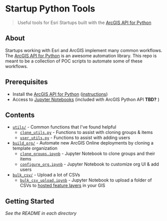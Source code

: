 # Startup Python Tools
> Useful tools for Esri Startups built with the [ArcGIS API for Python](https://developers.arcgis.com/python/)

## About

Startups working with Esri and ArcGIS implement many common workflows. The [ArcGIS API for Python](https://developers.arcgis.com/python/) is an awesome automation library. This repo is meant to be a collection of POC scripts to automate some of these workflows.

## Prerequisites

* Install the [ArcGIS API for Python](https://developers.arcgis.com/python/) ([instructions](https://developers.arcgis.com/python/guide/install-and-set-up/))
* Access to [Jupyter Notebooks](http://jupyter.org/) (included with ArcGIS Python API __TBD?__ )

## Contents

* [`utils/`](/utils) - Common functions that I've found helpful
  * [`clone_utils.py`](/utils/clone_utils.py) - Functions to assist with cloning groups & items
  * [`user_utils.py`](/utils/user_utils.py) - Functions to assist with adding users
* [`build_org/`](/build_org) - Automate new ArcGIS Online deployments by cloning a template organization
  * [`clone_groups.ipynb`](/build-org/clone_groups.ipynb) - Jupyter Notebook to clone groups and their items
  * [`configure_org.ipynb`](/build-org/configure_org.ipynb) - Jupyter Notebook to customize org UI & add users
* [`bulk_csv/`](/bulk_csv) - Upload a lot of CSVs
  * [`bulk_csv_upload.ipynb`](/bulk_csv/bulk_csv_upload.ipynb) - Jupyter Notebook to upload a folder of CSVs to [hosted feature layers](https://doc.arcgis.com/en/arcgis-online/share-maps/hosted-web-layers.htm) in your GIS


## Getting Started

*See the README in each directory*